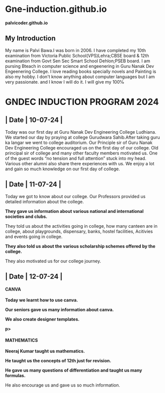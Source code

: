 # Gne-induction.github.io

**palvicoder.github.io**

<h2>My Introduction</h2>
<p> My name is Palvi Bawa.I was born in 2006. I have completed my 10th examination from Victoria Public School(VPS)Lehra;CBSE board & 12th examination from Govt Sen Sec Smart School Dehlon;PSEB board. I am pursing Bteach in computer science and engeenering in Guru Nanak Dev Engeenering College. I love reading books specially novels and Painting is also my hobby. I don't know anything about computer languages but I am very passionate. and I know I will do it. I will give my 100℅ </p>

# GNDEC INDUCTION PROGRAM 2024

<H2> | Date | 10-07-24 | </H2>
    
<p>Today was our first day at Guru Nanak Dev Engineering College Ludhiana. We started our day by praying at college Gurudwara Sahib.After taking guru ka langar we went to college auditorium. Our Principle sir of Guru Nanak Dev Engineering College encouraged us on the first day of our college. Old principal sir of college and many other faculty members motivated us. One of the guest words “no tension and full attention” stuck into my head. Various other alumni also share there experiences with us. We enjoy a lot and gain so much knowledge on our first day of college.</p> 

<h2>| Date | 11-07-24 |</h2>

<p>Today we got to know about our college. Our Professors provided us detailed information about the college.</p><b>
<p>They gave us information about various national and international societies and clubs.</p></b>
<p>They told us about the activities going in college, how many canteen are in college, about playgrounds, dispensary, banks, hostel facilities, Acitivies and events going in college.</p><b>
<p>They also told us about the various scholarship schemes offered by the college.</p></b>
<p>They also motivated us for our college journey.</p><b>
    
<h2>| Date | 12-07-24 |</h2>

<h4>CANVA</h4>
<p>Today we learnt how to use canva.</p><b>
<p>Our seniors gave us many information about canva.</p></b>
<p>We also create designer templates.</p>p>

<h4>MATHEMATICS</h4>
<p>Neeraj Kumar taught us mathematics.</p><b>
<p>He taught us the concepts of 12th just for revision.</p></b>
<p>He gave us many questions of differentiation and taught us many formulas.</p></b>
<p>He also encourage us and gave us so much information.</p></b>
